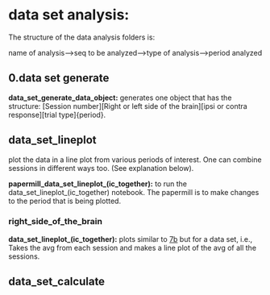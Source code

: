 
# data set analysis: 
The structure of the data analysis folders is: 

name of analysis-->seq to be analyzed-->type of analysis-->period analyzed

## 0.data set generate

**data_set_generate_data_object:**
generates one object that has the structure:
[Session number][Right or left side of the brain][ipsi or contra response][trial type]{period}.


## data_set_lineplot
plot the data in a line plot from various periods of interest. One can combine sessions in different ways too. (See explanation below).

**papermill_data_set_lineplot_(ic_together):**
to run the data_set_lineplot_(ic_together) notebook. The papermill is to make changes to the period that is being plotted.

### right_side_of_the_brain

**data_set_lineplot_(ic_together):**
plots similar to 
[7b](https://github.com/gilmandelbaum/analysis-pipeline-for-photometry_ex/blob/master/Nb_7x_plots/Notebook_7_b.ipynb) 
but for a data set, i.e., Takes the avg from each session and makes a line plot of the avg of all the sessions. 


## data_set_calculate

